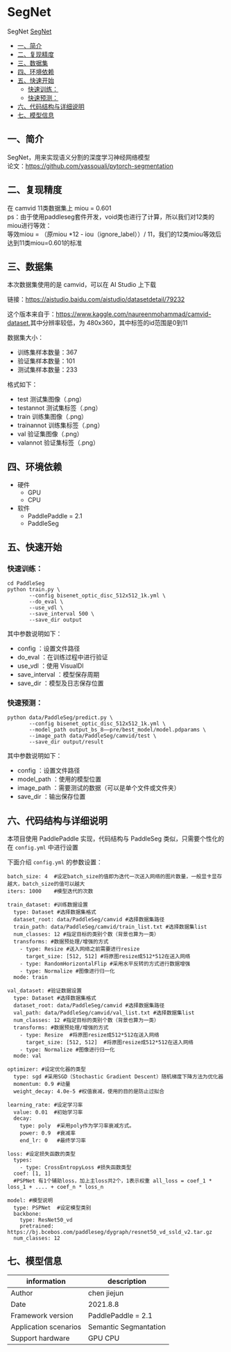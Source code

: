 # SegNet
SegNet
[SegNet](#segnet)
   * [一、简介](#一简介)
   * [二、复现精度](#二复现精度)
   * [三、数据集](#三数据集)
   * [四、环境依赖](#四环境依赖)
   * [五、快速开始](#五快速开始)
      * [快速训练：](#快速训练)
      * [快速预测：](#快速预测)
   * [六、代码结构与详细说明](#六代码结构与详细说明)
   * [七、模型信息](#七模型信息)
## 一、简介

SegNet，用来实现语义分割的深度学习神经网络模型  
论文：<https://github.com/yassouali/pytorch-segmentation>

## 二、复现精度
在 camvid 11类数据集上 miou = 0.601  
ps：由于使用paddleseg套件开发，void类也进行了计算，所以我们对12类的miou进行等效：  
等效miou = （原miou *12 - iou（ignore_label））/ 11，我们的12类miou等效后达到11类miou=0.601的标准

## 三、数据集
本次数据集使用的是 camvid，可以在 AI Studio 上下载

链接：<https://aistudio.baidu.com/aistudio/datasetdetail/79232>

这个版本来自于：<https://www.kaggle.com/naureenmohammad/camvid-dataset>,其中分辨率较低，为 480x360，其中标签的id范围是0到11

数据集大小：
- 训练集样本数量：367
- 验证集样本数量：101
- 测试集样本数量：233

格式如下：
- test           测试集图像（.png）
- testannot      测试集标签（.png）
- train          训练集图像（.png）
- trainannot     训练集标签（.png）
- val            验证集图像（.png）
- valannot       验证集标签（.png）

## 四、环境依赖
- 硬件
  - GPU
  - CPU
- 软件
  - PaddlePaddle = 2.1
  - PaddleSeg

## 五、快速开始
### 快速训练：
```
cd PaddleSeg
python train.py \
       --config bisenet_optic_disc_512x512_1k.yml \
       --do_eval \
       --use_vdl \
       --save_interval 500 \
       --save_dir output
```
其中参数说明如下：
- config ：设置文件路径
- do_eval ：在训练过程中进行验证
- use_vdl ：使用 VisualDl
- save_interval ：模型保存周期
- save_dir ：模型及日志保存位置

### 快速预测：
```
python data/PaddleSeg/predict.py \
       --config bisenet_optic_disc_512x512_1k.yml \
       --model_path output_bs_8——pre/best_model/model.pdparams \
       --image_path data/PaddleSeg/camvid/test \
       --save_dir output/result
```
其中参数说明如下：
- config ：设置文件路径
- model_path ：使用的模型位置
- image_path ：需要测试的数据（可以是单个文件或文件夹）
- save_dir ：输出保存位置

## 六、代码结构与详细说明
本项目使用 PaddlePaddle 实现，代码结构与 PaddleSeg 类似，只需要个性化的在 `config.yml` 中进行设置

下面介绍 `config.yml` 的参数设置：
```
batch_size: 4  #设定batch_size的值即为迭代一次送入网络的图片数量，一般显卡显存越大，batch_size的值可以越大
iters: 1000    #模型迭代的次数

train_dataset: #训练数据设置
  type: Dataset #选择数据集格式
  dataset_root: data/PaddleSeg/camvid #选择数据集路径
  train_path: data/PaddleSeg/camvid/train_list.txt #选择数据集list
  num_classes: 12 #指定目标的类别个数（背景也算为一类）
  transforms: #数据预处理/增强的方式
    - type: Resize #送入网络之前需要进行resize
      target_size: [512, 512] #将原图resize成512*512在送入网络
    - type: RandomHorizontalFlip #采用水平反转的方式进行数据增强
    - type: Normalize #图像进行归一化
  mode: train

val_dataset: #验证数据设置
  type: Dataset #选择数据集格式
  dataset_root: data/PaddleSeg/camvid #选择数据集路径
  val_path: data/PaddleSeg/camvid/val_list.txt #选择数据集list
  num_classes: 12 #指定目标的类别个数（背景也算为一类）
  transforms: #数据预处理/增强的方式
    - type: Resize  #将原图resize成512*512在送入网络
      target_size: [512, 512]  #将原图resize成512*512在送入网络
    - type: Normalize #图像进行归一化
  mode: val

optimizer: #设定优化器的类型
  type: sgd #采用SGD（Stochastic Gradient Descent）随机梯度下降方法为优化器
  momentum: 0.9 #动量
  weight_decay: 4.0e-5 #权值衰减，使用的目的是防止过拟合

learning_rate: #设定学习率
  value: 0.01  #初始学习率
  decay:
    type: poly  #采用poly作为学习率衰减方式。
    power: 0.9  #衰减率
    end_lr: 0   #最终学习率

loss: #设定损失函数的类型
  types:
    - type: CrossEntropyLoss #损失函数类型
  coef: [1, 1]
  #PSPNet 有1个辅助loss，加上主loss共2个，1表示权重 all_loss = coef_1 * loss_1 + .... + coef_n * loss_n

model: #模型说明
  type: PSPNet  #设定模型类别
  backbone:
    type: ResNet50_vd
    pretrained: https://bj.bcebos.com/paddleseg/dygraph/resnet50_vd_ssld_v2.tar.gz
  num_classes: 12
```

## 七、模型信息
|  information   | description  |
|  ----  | ----  |
| Author  | chen jiejun |
| Date  | 2021.8.8 |
|Framework version|PaddlePaddle = 2.1|
|Application scenarios| Semantic Segmantation|
|Support hardware|GPU CPU|
